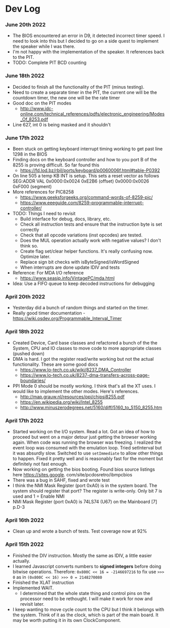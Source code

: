 # Dev Log
### June 20th 2022
* The BIOS encountered an error in D9, it detected incorrect timer speed. I need to look into this but I decided to 
  go on a side quest to implement the speaker while I was there.
* I'm not happy with the implementation of the speaker. It references back to the PIT.
* TODO: Complete PIT BCD counting

### June 18th 2022
* Decided to finish all the functionality of the PIT (minus testing).
* Need to create a separate timer in the PIT, the current one will be the countdown timer, the new one will be the 
  rate timer
* Good doc on the PIT modes
  * http://www.idc-online.com/technical_references/pdfs/electronic_engineering/Modes_Of_8253.pdf
* Line 627, int 0 is being masked and it shouldn't

### June 17th 2022
* Been stuck on getting keyboard interrupt timing working to get past line 1298 in the BIOS
* Finding docs on the keyboard controller and how to you port B of the 8255 is proving difficult. So far found this
  * https://fd.lod.bz/rbil/ports/keyboard/p0060006f.html#table-P0392
* On line 505 a temp KB INT is setup. This sets a reset vector as follows
  SEG:ADDR        VAL
  0x0000:0x0024   0xE2B6  (offset)
  0x0000:0x0026   0xF000  (segment)
* More references for PIC8258
  * https://www.geeksforgeeks.org/command-words-of-8259-pic/
  * https://www.eeeguide.com/8259-programmable-interrupt-controller/
* TODO: Things I need to revisit
  * Build interface for debug, docs, library, etc.
  * Check all instruction tests and ensure that the instruction byte is set correctly
  * Check that all opcode variations (inst opcodes) are tested.
  * Does the MUL operation actually work with negative values? I don't think so.
  * Create flag set/clear helper functions. It's really confusing now. Optimize later.
  * Replace sign bit checks with isByteSigned/isWordSigned
  * When interrupts are done update IDIV and tests
* Reference: For MDA I/O reference
  * https://www.seasip.info/VintagePC/mda.html
* Idea: Use a FIFO queue to keep decoded instructions for debugging

### April 20th 2022
* Yesterday did a bunch of random things and started on the timer.
* Really good timer documentation - https://wiki.osdev.org/Programmable_Interval_Timer

### April 18th 2022
* Created Device, Card base classes and refactored a bunch of the the System, CPU and IO classes to move
  code to more appropriate classes (pushed down)
* DMA is hard. I got the register read/write working but not the actual functionality. These are some good docs
  * https://www.lo-tech.co.uk/wiki/8237_DMA_Controller
  * https://www.lo-tech.co.uk/8237-dma-transfers-across-page-boundaries/
* PPI Mode 0 should be mostly working. I think that's all the XT uses. I would like to implement the other modes. 
  Here's references.
  * http://map.grauw.nl/resources/ppi/chipsi8255.pdf
  * https://en.wikipedia.org/wiki/Intel_8255
  * http://www.minuszerodegrees.net/5160/diff/5160_to_5150_8255.htm

### April 17th 2022
* Started working on the I/O system. Read a lot. Got an idea of how to proceed but went on a major detour just 
  getting the browser working again. When code was running the browser was freezing. I realized the event loop was 
  consumed with the emulation loop. Tried setInterval but it was absurdly slow. Switched to use `setImmediate` to allow 
  other things to happen. Fixed it pretty well and is reasonably fast for the moment but definitely not fast enough.
* Now working on getting the bios booting. Found bios source listings here https://sites.google.
  com/site/pcdosretro/ibmpcbios
* There was a bug in SAHF, fixed and wrote test
* I think the NMI Mask Register (port 0xA0) is in the system board. The system should register that port?
  The register is write-only. Only bit 7 is used and 1 = Enable NMI
* NMI Mask Register (port 0xA0) is 74LS74 (U67) on the Mainboard [7] p.D-3

### April 16th 2022
* Clean up and wrote a bunch of tests. Test coverage now at 92%

### April 15th 2022
* Finished the DIV instruction. Mostly the same as IDIV, a little easier actually.
* I learned Javascript converts numbers to **signed integers** before doing bitwise operations. Therefore:
`0x800C << 16 = -2146697216` to fix use `>>> 0` as in `(0x800C << 16) >>> 0 = 2148270080`
* Finished the XLAT instruction
* Implemented WAIT.
  * I determined that the whole state thing and control pins on the processor need to be rethought. I will make it work for now and revisit later.
* I keep wanting to move cycle count to the CPU but I think it belongs with the system. Think of it as the clock, which is part of the main board. It may be worth putting it in its own ClockComponent.
